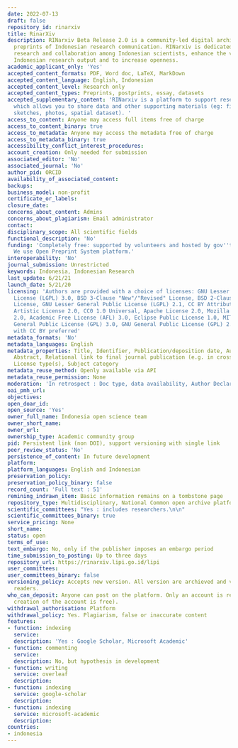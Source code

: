 ```yaml
---
date: 2022-07-13
draft: false
repository_id: rinarxiv
title: RinarXiv
description: RINarxiv Beta Release 2.0 is a community-led digital archive for unpublished
  preprints of Indonesian research communication. RINarxiv is dedicated to foster
  research and collaboration among Indonesian scientists, enhance the visibility of
  Indonesian research output and to increase openness.
academic_applicant_only: 'Yes'
accepted_content_formats: PDF, Word doc, LaTeX, MarkDown
accepted_content_language: English, Indonesian
accepted_content_level: Research only
accepted_content_types: Preprints, postprints, essay, datasets
accepted_supplementary_content: 'RINarxiv is a platform to support research dissemination
  which allows you to share data and other supporting materials (eg: figures, illustrations,
  sketches, photos, spatial dataset). '
access_to_content: Anyone may access full items free of charge
access_to_content_binary: true
access_to_metadata: Anyone may access the metadata free of charge
access_to_metadata_binary: true
accessibility_conflict_interest_procedures:
account_creation: Only needed for submission
associated_editor: 'No'
associated_journal: 'No'
author_pid: ORCID
availability_of_associated_content:
backups:
business_model: non-profit
certificate_or_labels:
closure_date:
concerns_about_content: Admins
concerns_about_plagiarism: Email administrator
contact:
disciplinary_scope: All scientific fields
functional_description: 'No'
funding: 'Completely free: supported by volunteers and hosted by gov''t institution.
  We use Open Preprint System platform.'
interoperability: 'No'
journal_submission: Unrestricted
keywords: Indonesia, Indonesian Research
last_update: 6/21/21
launch_date: 5/21/20
licensing: 'Authors are provided with a choice of licenses: GNU Lesser General Public
  License (LGPL) 3.0, BSD 3-Clause "New"/"Revised" License, BSD 2-Clause "Simplified"
  License, GNU Lesser General Public License (LGPL) 2.1, CC BY Attribution 4.0 International,
  Artistic License 2.0, CC0 1.0 Universal, Apache License 2.0, Mozilla Public License
  2.0, Academic Free License (AFL) 3.0, Eclipse Public License 1.0, MIT License, GNU
  General Public License (GPL) 3.0, GNU General Public License (GPL) 2.0, No license,
  with CC BY preferred'
metadata_formats: 'No'
metadata_languages: English
metadata_properties: Title, Identifier, Publication/deposition date, Author name(s),
  Abstract, Relational link to final journal publication (e.g. in crossref metadata),
  License type(s), Subject category
metadata_reuse_method: Openly available via API
metadata_reuse_permission: None
moderation: 'In retrospect : Doc type, data availability, Author Declaration, '
oai_pmh_url:
objectives:
open_doar_id:
open_source: 'Yes'
owner_full_name: Indonesia open science team
owner_short_name:
owner_url:
ownership_type: Academic community group
pid: Persistent link (non DOI), support versioning with single link
peer_review_status: 'No'
persistence_of_content: In future development
platform:
platform_languages: English and Indonesian
preservation_policy:
preservation_policy_binary: false
record_count: 'Full text : 51'
remining_indrawn_item: Basic information remains on a tombstone page
repository_type: Multidisciplinary, National Common open archive platform
scientific_committees: "Yes : includes researchers.\n\n"
scientific_committees_binary: true
service_pricing: None
short_name:
status: open
terms_of_use:
text_embargo: No, only if the publisher imposes an embargo period
time_submission_to_posting: Up to three days
repository_url: https://rinarxiv.lipi.go.id/lipi
user_committees:
user_committees_binary: false
versioning_policy: Accepts new version. All version are archieved and visible for
  readers.
who_can_deposit: Anyone can post on the platform. Only an account is required ( The
  creation of the account is free).
withdrawal_authorisation: Platform
withdrawal_policy: Yes. Plagiarism, false or inaccurate content
features:
- function: indexing
  service:
  description: 'Yes : Google Scholar, Microsoft Academic'
- function: commenting
  service:
  description: No, but hypothesis in development
- function: writing
  service: overleaf
  description:
- function: indexing
  service: google-scholar
  description:
- function: indexing
  service: microsoft-academic
  description:
countries:
- indonesia
---
```



